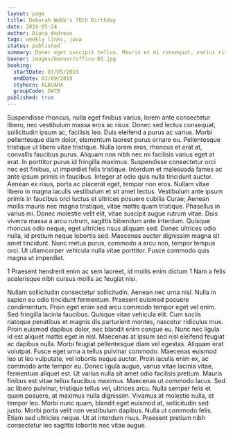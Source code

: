 ```yaml
---
layout: page
title: Deborah Webb's 76th Birthday
date: 2016-05-24
author: Diana Andrews
tags: weekly links, java
status: published
summary: Donec eget suscipit tellus. Mauris et mi consequat, varius risus.
banner: images/banner/office-01.jpg
booking:
  startDate: 03/05/2019
  endDate: 03/09/2019
  ctyhocn: ALBUAHX
  groupCode: DW7B
published: true
---
```

Suspendisse rhoncus, nulla eget finibus varius, lorem ante consectetur libero, nec vestibulum massa eros ac risus. Donec sed lectus consequat, sollicitudin ipsum ac, facilisis leo. Duis eleifend a purus ac varius. Morbi pellentesque diam dolor, elementum laoreet purus ornare eu. Pellentesque tristique ut libero vitae tristique. Nulla lorem eros, rhoncus et erat at, convallis faucibus purus. Aliquam non nibh nec mi facilisis varius eget at erat. In porttitor purus id fringilla maximus. Suspendisse consectetur orci nec est finibus, ut imperdiet felis tristique. Interdum et malesuada fames ac ante ipsum primis in faucibus. Integer at odio quis nulla tincidunt auctor. Aenean ex risus, porta ac placerat eget, tempor non eros. Nullam vitae libero in magna iaculis vestibulum et sit amet lectus. Vestibulum ante ipsum primis in faucibus orci luctus et ultrices posuere cubilia Curae; Aenean mollis mauris nec magna tristique, vitae mattis quam tristique. Phasellus in varius mi.
Donec molestie velit elit, vitae suscipit augue rutrum vitae. Duis viverra massa a arcu rutrum, sagittis bibendum ante interdum. Quisque rhoncus odio neque, eget ultricies risus aliquam sed. Donec ultrices odio nulla, id pretium neque lobortis sed. Maecenas auctor dignissim magna sit amet tincidunt. Nunc metus purus, commodo a arcu non, tempor tempus orci. Ut ullamcorper vehicula nulla vitae porttitor. Fusce commodo quis magna ut imperdiet.

1 Praesent hendrerit enim ac sem laoreet, id mollis enim dictum
1 Nam a felis scelerisque nibh cursus mollis ac feugiat nisi.

Nullam sollicitudin consectetur sollicitudin. Aenean nec urna nisl. Nulla in sapien eu odio tincidunt fermentum. Praesent euismod posuere condimentum. Proin eget enim sed arcu commodo tempor eget vel enim. Sed fringilla lacinia faucibus. Quisque vitae vehicula elit. Cum sociis natoque penatibus et magnis dis parturient montes, nascetur ridiculus mus. Proin euismod dapibus dolor, nec blandit enim congue eu. Nunc nec ligula id est aliquet mattis eget in nisl. Maecenas at ipsum sed nisl eleifend feugiat ac dapibus nulla. Morbi feugiat pellentesque diam vel egestas. Aliquam erat volutpat. Fusce eget urna a tellus pulvinar commodo.
Maecenas euismod leo ut leo vulputate, vel lobortis neque auctor. Proin iaculis enim ex, ac commodo ante tempor eu. Donec ligula augue, varius vitae lacinia vitae, fermentum aliquet est. Ut varius nulla sit amet odio facilisis pretium. Mauris finibus est vitae tellus faucibus maximus. Maecenas ut commodo lacus. Sed ac libero pulvinar, tristique tellus vel, ultrices arcu. Nulla semper felis et quam posuere, at maximus nulla dignissim. Vivamus at molestie nulla, et tempor leo. Morbi nunc quam, blandit eget euismod at, sollicitudin sed justo. Morbi porta velit non vestibulum dapibus. Nulla ut commodo felis. Etiam sed ultricies neque. Ut at interdum risus. Praesent pretium nibh consectetur leo sagittis lobortis nec vitae augue.
